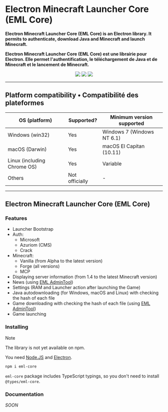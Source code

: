 # Electron Minecraft Launcher Core (EML Core)

**Electron Minecraft Launcher Core (EML Core) is an Electron library. It permits to authenticate, download Java and Minecraft and launch Minecraft.**

**Electron Minecraft Launcher Core (EML Core) est une librairie pour Electron. Elle permet l'authentification, le téléchargement de Java et de Minecraft et le lancement de Minecraft.**

[<p align="center"><img src="https://img.shields.io/badge/Discord-Electron_Minecraft_Launcher-5561e6?&style=for-the-badge">](https://discord.gg/YVB4k6HzAY)
[<img src="https://img.shields.io/badge/platforms-Windows%2C%20macOS%2C%20Linux-0077DA?style=for-the-badge&color=0077DA">](#platforms) 
[<img src="https://img.shields.io/badge/version-2.0.0--alpha.0-orangered?style=for-the-badge&color=orangered">](package.json)</p>

---

## <span id="platforms">Platform compatibility • Compatibilité des plateformes</span>

| OS (platform)               | Supported?     | Minimum version supported  |
|-----------------------------|----------------|----------------------------|
| Windows (win32)             | Yes            | Windows 7 (Windows NT 6.1) |
| macOS (Darwin)              | Yes            | macOS El Capitan (10.11)   |
| Linux (including Chrome OS) | Yes            | Variable                   |
| Others                      | Not officially | -                          |

---

## Electron Minecraft Launcher Core (EML Core)

### Features

* Launcher Bootstrap
* Auth:
  - Microsoft
  - Azuriom (CMS)
  - Crack
* Minecraft:
  - Vanilla (from Alpha to the latest version)
  - Forge (all versions)
  - MCP
* Displaying server information (from 1.4 to the latest Minecraft version)
* News (using [EML AdminTool](https://github.com/Electron-Minecraft-Launcher/EML-AdminTool-v2))
* Settings (RAM and Launcher action after launching the Game)
* Java autodownloading (for Windows, macOS and Linux) with checking the hash of each file
* Game downloading with checking the hash of each file (using [EML AdminTool](https://github.com/Electron-Minecraft-Launcher/EML-AdminTool-v2))
* Game launching

### Installing

> [!NOTE]
> The library is not yet available on npm.

You need [Node.JS](https://nodejs.org) and [Electron](https://electronjs.org).

```bash
npm i eml-core
```

`eml-core` package includes TypeScript typings, so you don't need to install `@types/eml-core`.

### Documentation

_SOON_